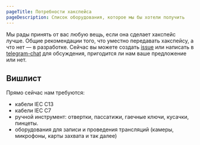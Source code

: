 ```yaml
---
pageTitle: Потребности хакспейса
pageDescription: Список оборудования, которое мы бы хотели получить
---
```


Мы рады принять от вас любую вещь, если она сделает хакспейс лучше. Общие рекомендации того, что уместно передавать хакспейсу, а что нет — в разработке. Сейчас вы можете создать [issue](https://github.com/b4ck5p4c3/wiki/issues) или написать в [telegram-chat](tg://resolve/?domain=b4ck5p4c3) для обсуждения, пригодится ли нам ваше предложение или нет.

## Вишлист
Прямо сейчас нам требуются:
- кабели IEC C13
- кабели IEC C7
- ручной инструмент: отвертки, пассатижи, гаечные ключи, кусачки, пинцеты.
- оборудования для записи и проведения трансляций (камеры, микрофоны, карты захвата и так далее)
